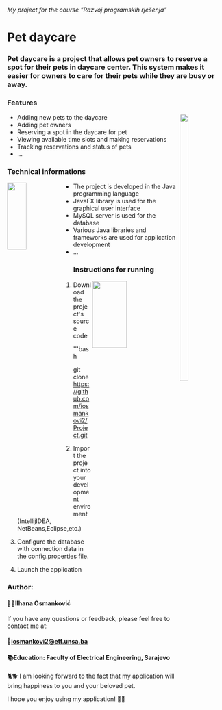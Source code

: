 ###### My project for the course "Razvoj programskih rješenja"
# Pet daycare

### Pet daycare is a project that allows pet owners to reserve a spot for their pets in daycare center. This system makes it easier for owners to care for their pets while they are busy or away.

### Features

<img src="https://github.com/iosmankovi2/Project/blob/cd5e4eab89a173c11e240c8f06edcdc7544094b7/Features.png" align="right" width=20% height=40%>

- Adding new pets to the daycare
- Adding pet owners
- Reserving a spot in the daycare for pet
- Viewing available time slots and making reservations
- Tracking reservations and status of pets
- ...

### Technical informations

<img src="https://github.com/iosmankovi2/Project/blob/81250ad770553c88d30cd4d69c29022e21a3bdf6/Technicalinformations.jpg" align="left" width=30% height=20%>

- The project is developed in the Java programming language
- JavaFX library is used for the graphical user interface
- MySQL server is used for the database
-  Various Java libraries and frameworks are used for application development
-  ...


### Instructions for running

<img src="https://github.com/iosmankovi2/Project/blob/81250ad770553c88d30cd4d69c29022e21a3bdf6/Instructions%20how%20to%20run.avif" align="right" width=40% height=20%>

1. Download the project's source code

    '''bash

    git clone https://github.com/iosmankovi2/Project.git

2. Import the project into your development enviroment (IntellijIDEA, NetBeans,Eclipse,etc.)
3. Configure the database with connection data in the config.properties file.
4. Launch the application


### Author:

#### 👩‍💻Ilhana Osmanković 

If you have any questions or feedback, please feel free to contact me at:
#### 📧iosmankovi2@etf.unsa.ba  

#### 📚Education: Faculty of Electrical Engineering, Sarajevo



🐈🐕 I am looking forward to the fact that my application will bring happiness to you and your beloved pet. 

I hope you enjoy using my application! 📲🎇